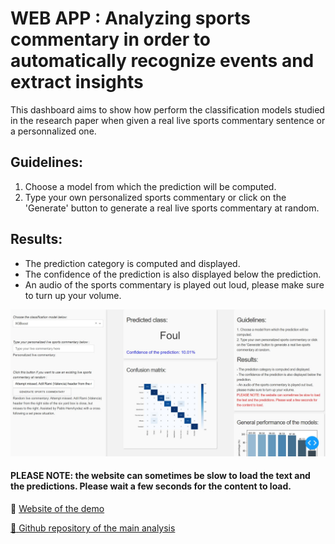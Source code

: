 # WEB APP : Analyzing sports commentary in order to automatically recognize events and extract insights

This dashboard aims to show how perform the classification models studied in the research paper when given a real live sports commentary sentence or a personnalized one.




## Guidelines:
1. Choose a model from which the prediction will be computed.
2. Type your own personalized sports commentary or click on the 'Generate' button to generate a real live sports commentary at random.

## Results:
- The prediction category is computed and displayed.
- The confidence of the prediction is also displayed below the prediction.
- An audio of the sports commentary is played out loud, please make sure to turn up your volume.


![alt text](https://github.com/yanismiraoui/dash-models/blob/master/screenshot_app.jpg)

#### PLEASE NOTE: the website can sometimes be slow to load the text and the predictions. Please wait a few seconds for the content to load.


:link: <a  style="display: inline;"  href="http://35.232.26.227:8050/"> Website of the demo
 
:link: <a  style="display: inline;"  href="https://github.com/yanismiraoui/Analyzing-sports-commentary-in-order-to-automatically-recognize-events-and-extract-insights"> Github repository of the main analysis
